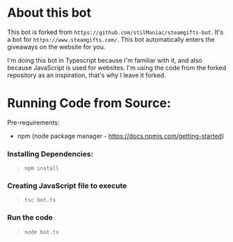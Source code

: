# About this bot

This bot is forked from `https://github.com/stilManiac/steamgifts-bot`. It's a bot for `https://www.steamgifts.com/`. This bot automatically enters the giveaways on the website for you.

I'm doing this bot in Typescript because I'm familiar with it, and also because JavaScript is used for websites. I'm using the code from the forked repository as an inspiration, that's why I leave it forked.

# Running Code from Source:

Pre-requirements:

- npm (node package manager - https://docs.npmjs.com/getting-started)

### Installing Dependencies:

> `npm install`

### Creating JavaScript file to execute

> `tsc bot.ts`

### Run the code

> `node bot.ts`

